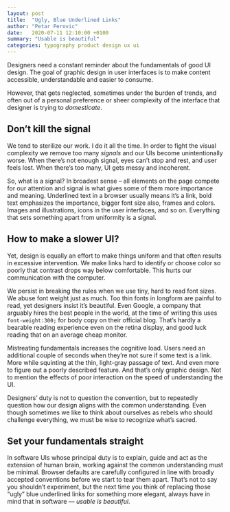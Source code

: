 ```yaml
---
layout: post
title:  "Ugly, Blue Underlined Links"
author: "Petar Perovic"
date:   2020-07-11 12:10:00 +0100
summary: "Usable is beautiful"
categories: typography product design ux ui
---
```


Designers need a constant reminder about the fundamentals of good UI design. The goal of graphic design in user interfaces is to make content accessible, understandable and easier to consume.

However, that gets neglected, sometimes under the burden of trends, and often out of a personal preference or sheer complexity of the interface that designer is trying to _domesticate_.

## Don’t kill the signal

We tend to sterilize our work. I do it all the time. In order to fight the visual complexity we remove too many _signals_ and our UIs become unintentionally worse. When there’s not enough signal, eyes can’t stop and rest, and user feels lost. When there’s too many, UI gets messy and incoherent.

So, what is a signal? In broadest sense – all elements on the page compete for our attention and signal is what gives some of them more importance and meaning. Underlined text in a browser usually means it’s a link, bold text emphasizes the importance, bigger font size also, frames and colors. Images and illustrations, icons in the user interfaces, and so on. Everything that sets something apart from uniformity is a signal.

## How to make a slower UI?

Yet, design is equally an effort to make things uniform and that often results in excessive intervention. We make links hard to identify or choose color so poorly that contrast drops way below comfortable. This hurts our communication with the computer.

We persist in breaking the rules when we use tiny, hard to read font sizes. We abuse font weight just as much. Too thin fonts in longform are painful to read, yet designers insist  it’s beautiful. Even Google, a company that arguably hires the best people in the world, at the time of writing this uses `font-weight:300;` for body copy on their official blog. That’s hardly a bearable reading experience even on the retina display, and good luck reading that on an average cheap monitor.

Mistreating fundamentals increases the cognitive load. Users need an additional couple of seconds when they’re not sure if some text is a link. More while squinting at the thin, light-gray passage of text. And even more to figure out a poorly described feature. And that’s only graphic design. Not to mention the effects of poor interaction on the speed of understanding the UI.

Designers’ duty is not to question the convention, but to repeatedly question how our design aligns with the common understanding. Even though sometimes we like to think about ourselves as rebels who should challenge everything, we must be wise to recognize what’s sacred.

## Set your fundamentals straight

In software UIs whose principal duty is to explain, guide and act as the extension of human brain, working against the common understanding must be minimal. Browser defaults are carefully configured in line with broadly accepted conventions before we start to tear them apart. That’s not to say you shouldn’t experiment, but the next time you think of replacing those “ugly” blue underlined links for something more elegant, always have in mind that in software — _usable is beautiful_.